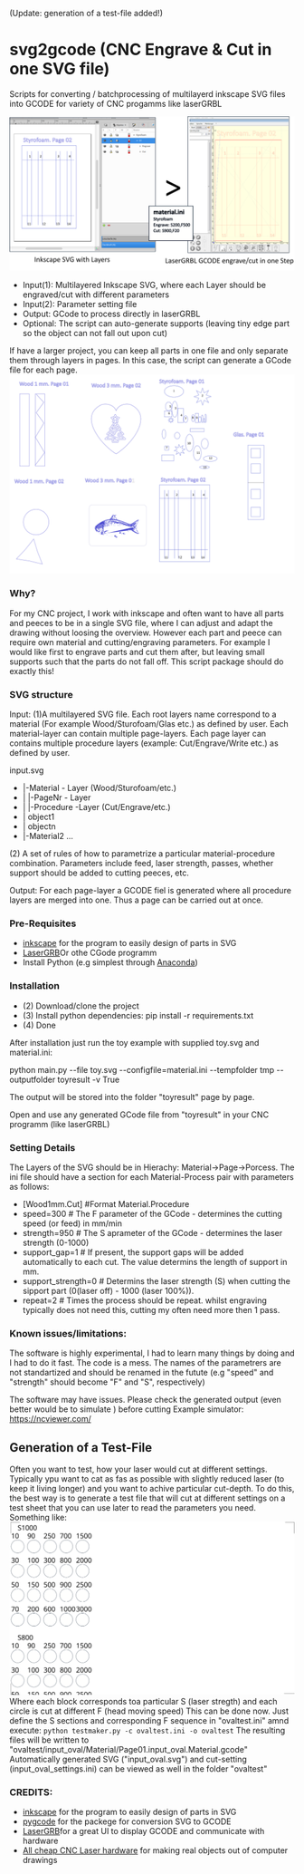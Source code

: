 (Update: generation of a test-file added!)
# svg2gcode  (CNC Engrave & Cut in one SVG file)
Scripts for converting / batchprocessing of multilayerd inkscape SVG files into GCODE for variety of CNC progamms like laserGRBL

<img width ="800px" src="doc/step.svg"/>

- Input(1): Multilayered Inkscape SVG, where each Layer should be engraved/cut with different parameters
- Input(2): Parameter setting file
- Output: GCode to process directly in laserGRBL
- Optional: The script can auto-generate supports (leaving tiny edge part so the object can not fall out upon cut)


If have a larger project, you can keep all parts in one file and only separate them through layers in pages. In this case, the script can generate a GCode file for each page.
<img src="toy.svg"/>

### Why?
For my CNC project, I work with inkscape  and often want to have all parts and peeces to be in a single SVG file, where I can adjust and adapt the drawing without loosing the overview. However each part and peece can require own material and cutting/engraving parameters. For example I would like first to engrave parts and cut them after, but leaving small supports such that the parts do not fall off. This script package should do exactly this!


### SVG structure

Input:
  (1)A multilayered SVG file. Each root layers name correspond to a material (For example Wood/Sturofoam/Glas etc.) as defined by user. Each material-layer can contain multiple page-layers. Each page layer can contains multiple procedure layers (example: Cut/Engrave/Write etc.) as defined by user.
 
 input.svg
  - |-Material - Layer (Wood/Sturofoam/etc.)
  - |    |-PageNr - Layer
  - |        |-Procedure -Layer (Cut/Engrave/etc.)
  - |            object1
  - |            objectn
  - |-Material2 ... 
            
  (2) A set of rules of how to parametrize a particular material-procedure combination. Parameters include feed, laser strength, passes, whether support should be added to cutting peeces, etc.

Output:
  For each page-layer a GCODE fiel is generated where all procedure layers are merged into one. Thus a page can be carried out at once.


### Pre-Requisites
- <a href="https://inkscape.org/">inkscape</a> for the program to easily design of parts in SVG
- <a href="https://github.com/arkypita/LaserGRBL">LaserGRB</a>Or othe CGode programm
- Install Python (e.g simplest through <a href="https://www.anaconda.com/products/individual">Anaconda</a>) 
### Installation
 - (2) Download/clone the project 
 - (3) Install python dependencies:
      pip install -r requirements.txt
 - (4) Done
 

After installation just run the toy example with supplied toy.svg and material.ini:

python main.py --file toy.svg --configfile=material.ini --tempfolder tmp --outputfolder toyresult -v True

The output will be stored into the folder "toyresult" page by page.

Open and use any generated GCode file from "toyresult" in your CNC programm (like laserGRBL)

### Setting Details
The Layers of the SVG should be in Hierachy: Material->Page->Porcess. The ini file should have a section for each Material-Process pair with parameters as follows:

- [Wood1mm.Cut] #Format Material.Procedure
- speed=300 # The F parameter of the GCode - determines the cutting speed (or feed) in mm/min
- strength=950 # The S aprameter of the GCode - determines the laser strength (0-1000) 
- support_gap=1 # If present, the support gaps will be added automatically to each cut. The value determins the length of support in mm.
- support_strength=0 # Determins the laser strength (S) when cutting the sipport part (0(laser off) - 1000 (laser 100%)).
- repeat=2 # Times the process should be repeat. whilst engraving typically does not need this, cutting my often need more then 1 pass.


### Known issues/limitations:
The software is highly experimental, I had to learn many things by doing and I had to do it fast. The code is a mess. The names of the parametrers are not standartized and should be renamed in the futute (e.g "speed" and "strength" should become "F" and "S", respectively)

The software may have issues. Please check the generated output (even better would be to simulate ) before cutting
Example simulator: https://ncviewer.com/


## Generation of a Test-File
Often you want to test, how your laser would cut at different settings. Typically ypu want to cat as fas as possible with slightly reduced laser (to keep it living longer) and you want to achive particular cut-depth. To do this, the best way is to generate a test file that will cut at different settings on a test sheet that you can use later to read the parameters you need.
Something like:
<img src="ovaltest/test_oval.svg"/>
Where each block corresponds toa  particular S (laser stregth) and each circle is cut at different F (head moving speed)
This can be done now. Just define the S sections and corresponding F sequence in "ovaltest.ini" amnd execute:
`
python testmaker.py -c ovaltest.ini -o ovaltest
`
The resulting files will be written to "ovaltest/input_oval/Material/Page01.input_oval.Material.gcode"
Automatically generated SVG ("input_oval.svg") and cut-setting (input_oval_settings.ini) can be viewed as well in the folder "ovaltest" 

### CREDITS:
- <a href="https://inkscape.org/">inkscape</a> for the program to easily design of parts in SVG
- <a href="https://pypi.org/project/pygcode/">pygcode</a> for the packege for conversion SVG to GCODE
- <a href="https://github.com/arkypita/LaserGRBL">LaserGRB</a>for a great UI to display GCODE and communicate with hardware
- <a href="https://www.ebay.de/sch/i.html?_from=R40&_trksid=p2380057.m570.l1313&_nkw=cnc+laser&_sacat=0">All cheap CNC Laser hardware</a> for making real objects out of computer drawings

